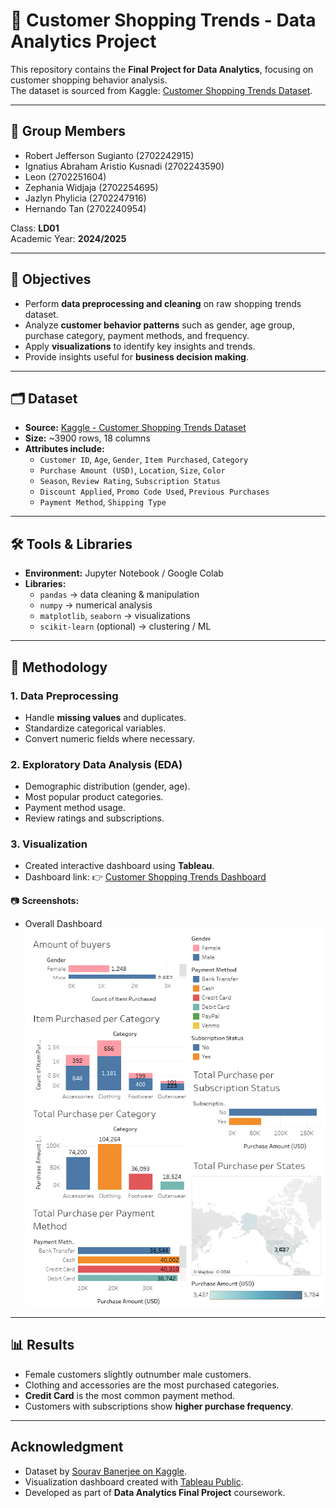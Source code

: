 # 🛒 Customer Shopping Trends - Data Analytics Project

This repository contains the **Final Project for Data Analytics**, focusing on customer shopping behavior analysis.  
The dataset is sourced from Kaggle: [Customer Shopping Trends Dataset](https://www.kaggle.com/datasets/iamsouravbanerjee/customer-shopping-trends-dataset).

---

## 👥 Group Members
- Robert Jefferson Sugianto (2702242915)  
- Ignatius Abraham Aristio Kusnadi (2702243590)  
- Leon (2702251604)  
- Zephania Widjaja (2702254695)  
- Jazlyn Phylicia (2702247916)  
- Hernando Tan (2702240954)  

Class: **LD01**  
Academic Year: **2024/2025**

---

## 📌 Objectives
- Perform **data preprocessing and cleaning** on raw shopping trends dataset.  
- Analyze **customer behavior patterns** such as gender, age group, purchase category, payment methods, and frequency.  
- Apply **visualizations** to identify key insights and trends.  
- Provide insights useful for **business decision making**.  

---

## 🗂 Dataset
- **Source:** [Kaggle - Customer Shopping Trends Dataset](https://www.kaggle.com/datasets/iamsouravbanerjee/customer-shopping-trends-dataset)  
- **Size:** ~3900 rows, 18 columns  
- **Attributes include:**  
  - `Customer ID`, `Age`, `Gender`, `Item Purchased`, `Category`  
  - `Purchase Amount (USD)`, `Location`, `Size`, `Color`  
  - `Season`, `Review Rating`, `Subscription Status`  
  - `Discount Applied`, `Promo Code Used`, `Previous Purchases`  
  - `Payment Method`, `Shipping Type`  

---

## 🛠 Tools & Libraries
- **Environment:** Jupyter Notebook / Google Colab  
- **Libraries:**  
  - `pandas` → data cleaning & manipulation  
  - `numpy` → numerical analysis  
  - `matplotlib`, `seaborn` → visualizations  
  - `scikit-learn` (optional) → clustering / ML  

---

## 🔎 Methodology

### 1. Data Preprocessing
- Handle **missing values** and duplicates.  
- Standardize categorical variables.  
- Convert numeric fields where necessary.  

### 2. Exploratory Data Analysis (EDA)
- Demographic distribution (gender, age).  
- Most popular product categories.  
- Payment method usage.  
- Review ratings and subscriptions.  

### 3. Visualization
- Created interactive dashboard using **Tableau**.  
- Dashboard link: 👉 [Customer Shopping Trends Dashboard](https://public.tableau.com/shared/5N7H39N9B?:display_count=n&:origin=viz_share_link)  

📷 **Screenshots:**  
- Overall Dashboard  
  ![Dashboard Overview](screenshots/Dashboard.png)  

---

## 📊 Results
- Female customers slightly outnumber male customers.  
- Clothing and accessories are the most purchased categories.  
- **Credit Card** is the most common payment method.  
- Customers with subscriptions show **higher purchase frequency**.  

---

## Acknowledgment
- Dataset by [Sourav Banerjee on Kaggle](https://www.kaggle.com/datasets/iamsouravbanerjee/customer-shopping-trends-dataset).  
- Visualization dashboard created with [Tableau Public](https://public.tableau.com/).  
- Developed as part of **Data Analytics Final Project** coursework.  
